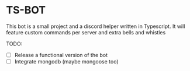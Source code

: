 # TS-BOT

This bot is a small project and a discord helper written in Typescript. It will feature custom commands per server and extra bells and whistles 

TODO:
- [ ] Release a functional version of the bot
- [ ] Integrate mongodb (maybe mongoose too)
